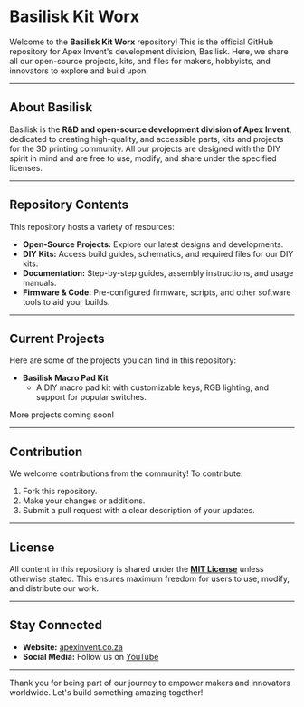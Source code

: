 # Basilisk Kit Worx

Welcome to the **Basilisk Kit Worx** repository! This is the official GitHub repository for Apex Invent's development division, Basilisk. Here, we share all our open-source projects, kits, and files for makers, hobbyists, and innovators to explore and build upon.

---

## About Basilisk
Basilisk is the **R&D and open-source development division of Apex Invent**, dedicated to creating high-quality, and accessible parts, kits and projects for the 3D printing community. All our projects are designed with the DIY spirit in mind and are free to use, modify, and share under the specified licenses.

---

## Repository Contents
This repository hosts a variety of resources:

- **Open-Source Projects:** Explore our latest designs and developments.
- **DIY Kits:** Access build guides, schematics, and required files for our DIY kits.
- **Documentation:** Step-by-step guides, assembly instructions, and usage manuals.
- **Firmware & Code:** Pre-configured firmware, scripts, and other software tools to aid your builds.

---

## Current Projects
Here are some of the projects you can find in this repository:

- **Basilisk Macro Pad Kit**
  - A DIY macro pad kit with customizable keys, RGB lighting, and support for popular switches.

More projects coming soon!

---

## Contribution
We welcome contributions from the community! To contribute:

1. Fork this repository.
2. Make your changes or additions.
3. Submit a pull request with a clear description of your updates.

---

## License
All content in this repository is shared under the **[MIT License](LICENSE)** unless otherwise stated. This ensures maximum freedom for users to use, modify, and distribute our work.

---

## Stay Connected

- **Website:** [apexinvent.co.za](https://apexinvent.co.za)  
- **Social Media:** Follow us on [YouTube](https://www.youtube.com/@ApexInvent)

---

Thank you for being part of our journey to empower makers and innovators worldwide. Let's build something amazing together!
